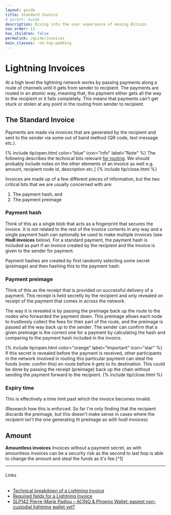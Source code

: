 ```yaml
---
layout: guide
title: Standard Invoice
# parent: Guide
description: Diving into the user experience of moving Bitcoin
nav_order: 11
has_children: false
permalink: /guide/invoices
main_classes: -no-top-padding
---
```


# Lightning Invoices

At a high level the lightning network works by passing payments along a route of channels until it gets from sender to recipient. The payments are routed in an atomic way, meaning that, the payment either gets all the way to the recipient or it fails completely. This means that payments can't get stuck or stolen at any point in the routing from sender to recipient.

## The Standard Invoice

Payments are made via invoices that are generated by the recipient and sent to the sender via some out of band method (QR code, text message etc.).

{% include tip/open.html color="blue" icon="info" label="Note" %}
The following describes the technical bits relevant [for routing](https://github.com/lnbook/lnbook/blob/adbd2efbad97323c587fb3c6efee7ebd03392993/routing.asciidoc). We should probably include notes on the other elements of an invoice as well e.g. amount, recipient node id, description etc.]
{% include tip/close.html %}

Invoices are made up of a few different pieces of information, but the two critical bits that we are usually concerned with are:
1. The payment hash, and
1. The payment preimage

### Payment hash
Think of this as a single blob that acts as a fingerprint that secures the invoice. It is not related to the rest of the invoice contents in any way and a single payment hash can optionally be used to make multiple invoices (see **Hodl invoices** below). For a standard payment, the payment hash is included as part if an invoice created by the recipient and the invoice is given to the sender for payment.

Payment hashes are created by first randomly selecting some secret (preimage) and then hashing this to the payment hash.

### Payment preimage
Think of this as the receipt that is provided on successful delivery of a payment. This receipt is held secretly by the recipient and only revealed on receipt of the payment that comes in across the network.

The way it is revealed is by passing the preimage back up the route to the nodes who forwarded the payment down. This preimage allows each node to trustlessly collect the fees for their part of the route, and the preimage is passed all the way back up to the sender. The sender can confirm that a given preimage is the correct one for a payment by calculating the hash and comparing to the payment hash included in the invoice.

{% include tip/open.html color="orange" label="Important" icon="star" %}
If this secret is revealed before the payment is received, other participants in the network involved in routing this particular payment can steal the funds (note: confim this) en route before it gets to its destination. This could be done by passing the receipt (preimage) back up the chain without sending the payment forward to the recipient.
{% include tip/close.html %}

### Expiry time
This is effectively a time limit past which the invoice becomes invalid.

(Research how this is enforced. So far I'm only finding that the recipient discards the preimage, but this doesn't make sense in cases where the recipient isn't the one generating th preimage as with hodl invoices)

## Amount

**Amountless invoices**
Invoices without a payment secret, as with amountless invoices can be a security risk as the second to last hop is able to change the amount and steal the funds as it's fee.[^1]

---

###### Links
- [Technical breakdown of a Lightning Invoice](https://medium.com/suredbits/lightning-101-what-is-a-lightning-invoice-d527db1a77e6)
- [Required fields for a Lightning Invoice](https://btcmanager.com/brief-guide-how-create-lightning-network-invoices/)
- [SLP142 Pierre-Marie Padiou – ACINQ & Phoenix Wallet: easiest non-custodial lightning wallet yet?](https://stephanlivera.com/episode/142/)